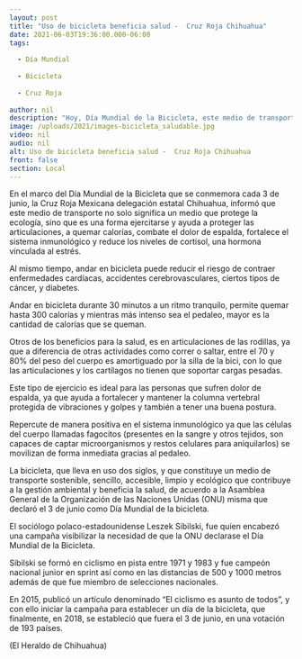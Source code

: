 ```yaml
---
layout: post
title: "Uso de bicicleta beneficia salud -  Cruz Roja Chihuahua"
date: 2021-06-03T19:36:00.000-06:00
tags:
  
  - Día Mundial
  
  - Bicicleta
  
  - Cruz Roja
  
author: nil
description: "Hoy, Día Mundial de la Bicicleta, este medio de transporte no solo protege la ecología, sino que es una forma ejercitarse y ayuda a proteger las articulaciones"
image: /uploads/2021/images-bicicleta_saludable.jpg
video: nil
audio: nil
alt: Uso de bicicleta beneficia salud -  Cruz Roja Chihuahua
front: false
section: Local
---
```


En el marco del Día Mundial de la Bicicleta que se conmemora cada 3 de junio, la Cruz Roja Mexicana delegación estatal Chihuahua, informó que este medio de transporte no solo significa un medio que protege la ecología, sino que es una forma ejercitarse y ayuda a proteger las articulaciones, a quemar calorías, combate el dolor de espalda, fortalece el sistema inmunológico y reduce los niveles de cortisol, una hormona vinculada al estrés.

Al mismo tiempo, andar en bicicleta puede reducir el riesgo de contraer enfermedades cardíacas, accidentes cerebrovasculares, ciertos tipos de cáncer, y diabetes.

Andar en bicicleta durante 30 minutos a un ritmo tranquilo, permite quemar hasta 300 calorías y mientras más intenso sea el pedaleo, mayor es la cantidad de calorías que se queman.

Otros de los beneficios para la salud, es en articulaciones de las rodillas, ya que a diferencia de otras actividades como correr o saltar, entre el 70 y 80% del peso del cuerpo es amortiguado por la silla de la bici, con lo que las articulaciones y los cartílagos no tienen que soportar cargas pesadas.

Este tipo de ejercicio es ideal para las personas que sufren dolor de espalda, ya que ayuda a fortalecer y mantener la columna vertebral protegida de vibraciones y golpes y también a tener una buena postura.

Repercute de manera positiva en el sistema inmunológico ya que las células del cuerpo llamadas fagocitos (presentes en la sangre y otros tejidos, son capaces de captar microorganismos y restos celulares para aniquilarlos) se movilizan de forma inmediata gracias al pedaleo.

La bicicleta, que lleva en uso dos siglos, y que constituye un medio de transporte sostenible, sencillo, accesible, limpio y ecológico que contribuye a la gestión ambiental y beneficia la salud, de acuerdo a la Asamblea General de la Organización de las Naciones Unidas (ONU) misma que declaró el 3 de junio como Día Mundial de la bicicleta.

El sociólogo polaco-estadounidense Leszek Sibilski, fue quien encabezó una campaña visibilizar la necesidad de que la ONU declarase el Día Mundial de la Bicicleta.

Sibilski se formó en ciclismo en pista entre 1971 y 1983 y fue campeón nacional junior en sprint así como en las distancias de 500 y 1000 metros además de que fue miembro de selecciones nacionales.

En 2015, publicó un artículo denominado “El ciclismo es asunto de todos”, y con ello iniciar la campaña para establecer un día de la bicicleta, que finalmente, en 2018, se estableció que fuera el 3 de junio, en una votación de 193 países.

(El Heraldo de Chihuahua)